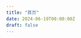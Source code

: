 ```yaml
---
title: "首页"
date: 2024-06-19T00:00:00Z
draft: false
---
```


<!-- 幻灯片展示 -->
<div id="slider" style="width: 100%; max-width: 600px; margin: auto;">
  <div class="slides">
    <img src="/images/cca.jpg" alt="Mitochondria-targeting AIE photosensitizer" style="width: 100%;">
    <div class="description">Mitochondria-targeting AIE photosensitizer is specifically synthesized inside cancer cells, realizing precise photodynamic therapy.</div>
  </div>
  <div class="slides">
    <img src="/images/psr.jpg" alt="Lipid droplet (LD)/nucleus dual-targeted ratiometric fluorescence probe" style="width: 100%;">
    <div class="description">The first lipid droplet (LD)/nucleus dual-targeted ratiometric fluorescence probe, CQPP, for monitoring polarity change was developed.</div>
  </div>
  <div class="slides">
    <img src="/images/r.jpg" alt="Design principles of AIE PSs" style="width: 100%;">
    <div class="description">The design principles of AIE PSs and their biomedical applications are discussed in detail.</div>
  </div>
</div>

<!-- 幻灯片样式 -->
<style>
#slider {
  position: relative;
}
.slides {
  display: none;
  text-align: center;
  position: relative;
}
.slides img {
  vertical-align: middle;
}
.description {
  position: absolute;
  bottom: 10px;
  width: 100%;
  text-align: center;
  background-color: rgba(0, 0, 0, 0.5);
  color: white;
  padding: 10px;
}
</style>

<!-- 幻灯片脚本 -->
<script>
let slideIndex = 0;
showSlides();

function showSlides() {
  let i;
  let slides = document.getElementsByClassName("slides");
  for (i = 0; i < slides.length; i++) {
    slides[i].style.display = "none";  
  }
  slideIndex++;
  if (slideIndex > slides.length) {slideIndex = 1}    
  slides[slideIndex - 1].style.display = "block";  
  setTimeout(showSlides, 3000); // 每3秒切换一次图片
}
</script>
